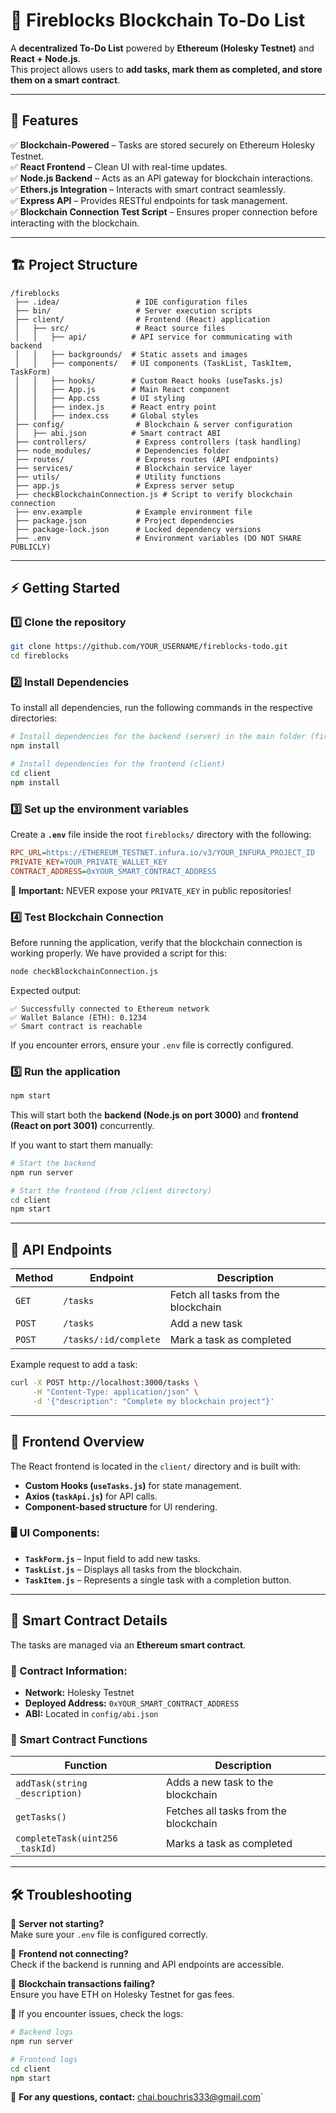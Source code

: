 # 📝 Fireblocks Blockchain To-Do List

A **decentralized To-Do List** powered by **Ethereum (Holesky Testnet)** and **React + Node.js**.  
This project allows users to **add tasks, mark them as completed, and store them on a smart contract**.

---

## 🚀 Features

✅ **Blockchain-Powered** – Tasks are stored securely on Ethereum Holesky Testnet.  
✅ **React Frontend** – Clean UI with real-time updates.  
✅ **Node.js Backend** – Acts as an API gateway for blockchain interactions.  
✅ **Ethers.js Integration** – Interacts with smart contract seamlessly.  
✅ **Express API** – Provides RESTful endpoints for task management.  
✅ **Blockchain Connection Test Script** – Ensures proper connection before interacting with the blockchain.  

---

## 🏗️ **Project Structure**
```
/fireblocks
 ├── .idea/                 # IDE configuration files
 ├── bin/                   # Server execution scripts
 ├── client/                # Frontend (React) application
 │   ├── src/               # React source files
 │   │   ├── api/          # API service for communicating with backend
 │   │   ├── backgrounds/  # Static assets and images
 │   │   ├── components/   # UI components (TaskList, TaskItem, TaskForm)
 │   │   ├── hooks/        # Custom React hooks (useTasks.js)
 │   │   ├── App.js        # Main React component
 │   │   ├── App.css       # UI styling
 │   │   ├── index.js      # React entry point
 │   │   ├── index.css     # Global styles
 ├── config/                # Blockchain & server configuration
 │   ├── abi.json          # Smart contract ABI
 ├── controllers/           # Express controllers (task handling)
 ├── node_modules/          # Dependencies folder
 ├── routes/                # Express routes (API endpoints)
 ├── services/              # Blockchain service layer
 ├── utils/                 # Utility functions
 ├── app.js                 # Express server setup
 ├── checkBlockchainConnection.js # Script to verify blockchain connection
 ├── env.example            # Example environment file
 ├── package.json           # Project dependencies
 ├── package-lock.json      # Locked dependency versions
 ├── .env                   # Environment variables (DO NOT SHARE PUBLICLY)
```

---

## ⚡ **Getting Started**

### 1️⃣ **Clone the repository**
```sh
git clone https://github.com/YOUR_USERNAME/fireblocks-todo.git
cd fireblocks
```

### 2️⃣ **Install Dependencies**
To install all dependencies, run the following commands in the respective directories:
```sh
# Install dependencies for the backend (server) in the main folder (fireblocks)
npm install

# Install dependencies for the frontend (client)
cd client
npm install
```

### 3️⃣ **Set up the environment variables**
Create a **`.env`** file inside the root `fireblocks/` directory with the following:
```ini
RPC_URL=https://ETHEREUM_TESTNET.infura.io/v3/YOUR_INFURA_PROJECT_ID
PRIVATE_KEY=YOUR_PRIVATE_WALLET_KEY
CONTRACT_ADDRESS=0xYOUR_SMART_CONTRACT_ADDRESS
```
📌 **Important:** NEVER expose your `PRIVATE_KEY` in public repositories!

### 4️⃣ **Test Blockchain Connection**
Before running the application, verify that the blockchain connection is working properly.
We have provided a script for this:
```sh
node checkBlockchainConnection.js
```
Expected output:
```
✅ Successfully connected to Ethereum network
✅ Wallet Balance (ETH): 0.1234
✅ Smart contract is reachable
```
If you encounter errors, ensure your `.env` file is correctly configured.

### 5️⃣ **Run the application**
```sh
npm start
```
This will start both the **backend (Node.js on port 3000)** and **frontend (React on port 3001)** concurrently.

If you want to start them manually:
```sh
# Start the backend
npm run server

# Start the frontend (from /client directory)
cd client
npm start
```

---

## 🔗 **API Endpoints**

| Method | Endpoint                | Description                          |
|--------|-------------------------|--------------------------------------|
| `GET`  | `/tasks`                | Fetch all tasks from the blockchain |
| `POST` | `/tasks`                | Add a new task                      |
| `POST` | `/tasks/:id/complete`   | Mark a task as completed            |

Example request to add a task:
```sh
curl -X POST http://localhost:3000/tasks \
     -H "Content-Type: application/json" \
     -d '{"description": "Complete my blockchain project"}'
```

---

## 🎨 **Frontend Overview**
The React frontend is located in the `client/` directory and is built with:
- **Custom Hooks (`useTasks.js`)** for state management.
- **Axios (`taskApi.js`)** for API calls.
- **Component-based structure** for UI rendering.

### 🖥️ UI Components:
- **`TaskForm.js`** – Input field to add new tasks.
- **`TaskList.js`** – Displays all tasks from the blockchain.
- **`TaskItem.js`** – Represents a single task with a completion button.

---

## 📌 **Smart Contract Details**
The tasks are managed via an **Ethereum smart contract**.

### 🔗 Contract Information:
- **Network:** Holesky Testnet
- **Deployed Address:** `0xYOUR_SMART_CONTRACT_ADDRESS`
- **ABI:** Located in `config/abi.json`

### 🔹 **Smart Contract Functions**
| Function | Description |
|----------|------------|
| `addTask(string _description)` | Adds a new task to the blockchain |
| `getTasks()` | Fetches all tasks from the blockchain |
| `completeTask(uint256 _taskId)` | Marks a task as completed |

---

## 🛠 **Troubleshooting**
🔹 **Server not starting?**  
Make sure your `.env` file is configured correctly.

🔹 **Frontend not connecting?**  
Check if the backend is running and API endpoints are accessible.

🔹 **Blockchain transactions failing?**  
Ensure you have ETH on Holesky Testnet for gas fees.

📌 If you encounter issues, check the logs:
```sh
# Backend logs
npm run server

# Frontend logs
cd client
npm start
```


📌 **For any questions, contact:** chai.bouchris333@gmail.com`

